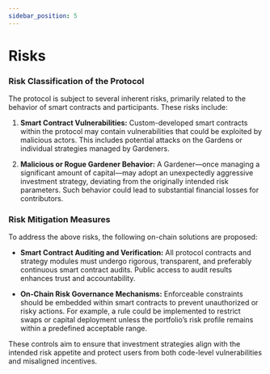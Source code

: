 ```yaml
---
sidebar_position: 5
---
```


# Risks

### Risk Classification of the Protocol

The protocol is subject to several inherent risks, primarily related to the behavior of smart contracts and participants. These risks include:

1. **Smart Contract Vulnerabilities:**
   Custom-developed smart contracts within the protocol may contain vulnerabilities that could be exploited by malicious actors. This includes potential attacks on the Gardens or individual strategies managed by Gardeners.

2. **Malicious or Rogue Gardener Behavior:**
   A Gardener—once managing a significant amount of capital—may adopt an unexpectedly aggressive investment strategy, deviating from the originally intended risk parameters. Such behavior could lead to substantial financial losses for contributors.

### Risk Mitigation Measures

To address the above risks, the following on-chain solutions are proposed:

* **Smart Contract Auditing and Verification:**
  All protocol contracts and strategy modules must undergo rigorous, transparent, and preferably continuous smart contract audits. Public access to audit results enhances trust and accountability.

* **On-Chain Risk Governance Mechanisms:**
  Enforceable constraints should be embedded within smart contracts to prevent unauthorized or risky actions. For example, a rule could be implemented to restrict swaps or capital deployment unless the portfolio’s risk profile remains within a predefined acceptable range.

These controls aim to ensure that investment strategies align with the intended risk appetite and protect users from both code-level vulnerabilities and misaligned incentives.

